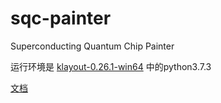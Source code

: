 # sqc-painter
Superconducting Quantum Chip Painter

运行环境是 [klayout-0.26.1-win64](https://github.com/klayoutmatthias/klayout) 中的python3.7.3

[文档](https://zhaouv.github.io/sqc-painter/docs/#/README)